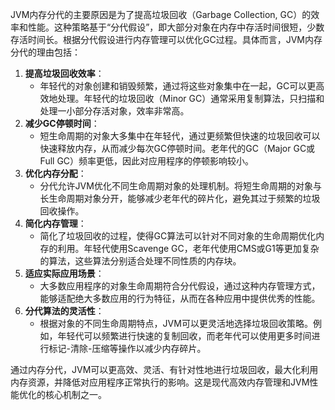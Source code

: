 JVM内存分代的主要原因是为了提高垃圾回收（Garbage Collection, GC）的效率和性能。这种策略基于“分代假设”，即大部分对象在内存中存活时间很短，少数存活时间长。根据分代假设进行内存管理可以优化GC过程。具体而言，JVM内存分代的理由包括：

1. **提高垃圾回收效率**：
    - 年轻代的对象创建和销毁频繁，通过将这些对象集中在一起，GC可以更高效地处理。年轻代的垃圾回收（Minor GC）通常采用复制算法，只扫描和处理一小部分存活对象，效率非常高。
2. **减少GC停顿时间**：
    - 短生命周期的对象大多集中在年轻代，通过更频繁但快速的垃圾回收可以快速释放内存，从而减少每次GC停顿时间。老年代的GC（Major GC或Full GC）频率更低，因此对应用程序的停顿影响较小。
3. **优化内存分配**：
    - 分代允许JVM优化不同生命周期对象的处理机制。将短生命周期的对象与长生命周期对象分开，能够减少老年代的碎片化，避免其过于频繁的垃圾回收操作。
4. **简化内存管理**：
    - 简化了垃圾回收的过程，使得GC算法可以针对不同对象的生命周期优化内存的利用。年轻代使用Scavenge GC，老年代使用CMS或G1等更加复杂的算法，这些算法分别适合处理不同性质的内存块。
5. **适应实际应用场景**：
    - 大多数应用程序的对象生命周期符合分代假设，通过这种内存管理方式，能够适配绝大多数应用的行为特征，从而在各种应用中提供优秀的性能。
6. **分代算法的灵活性**：
    - 根据对象的不同生命周期特点，JVM可以更灵活地选择垃圾回收策略。例如，年轻代可以频繁进行快速的复制回收，而老年代可以使用更多时间进行标记-清除-压缩等操作以减少内存碎片。

通过内存分代，JVM可以更高效、灵活、有针对性地进行垃圾回收，最大化利用内存资源，并降低对应用程序正常执行的影响。这是现代高效内存管理和JVM性能优化的核心机制之一。
